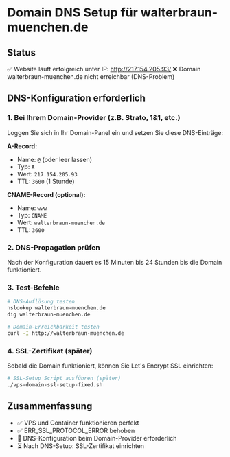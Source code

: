 # Domain DNS Setup für walterbraun-muenchen.de

## Status
✅ Website läuft erfolgreich unter IP: http://217.154.205.93/
❌ Domain walterbraun-muenchen.de nicht erreichbar (DNS-Problem)

## DNS-Konfiguration erforderlich

### 1. Bei Ihrem Domain-Provider (z.B. Strato, 1&1, etc.)
Loggen Sie sich in Ihr Domain-Panel ein und setzen Sie diese DNS-Einträge:

**A-Record:**
- Name: `@` (oder leer lassen)
- Typ: `A`
- Wert: `217.154.205.93`
- TTL: `3600` (1 Stunde)

**CNAME-Record (optional):**
- Name: `www`
- Typ: `CNAME`
- Wert: `walterbraun-muenchen.de`
- TTL: `3600`

### 2. DNS-Propagation prüfen
Nach der Konfiguration dauert es 15 Minuten bis 24 Stunden bis die Domain funktioniert.

### 3. Test-Befehle
```bash
# DNS-Auflösung testen
nslookup walterbraun-muenchen.de
dig walterbraun-muenchen.de

# Domain-Erreichbarkeit testen  
curl -I http://walterbraun-muenchen.de
```

### 4. SSL-Zertifikat (später)
Sobald die Domain funktioniert, können Sie Let's Encrypt SSL einrichten:
```bash
# SSL-Setup Script ausführen (später)
./vps-domain-ssl-setup-fixed.sh
```

## Zusammenfassung
- ✅ VPS und Container funktionieren perfekt
- ✅ ERR_SSL_PROTOCOL_ERROR behoben
- 🔄 DNS-Konfiguration beim Domain-Provider erforderlich
- ⏳ Nach DNS-Setup: SSL-Zertifikat einrichten